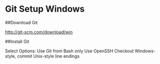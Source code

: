 Git Setup Windows
=================

##Download Git

<http://git-scm.com/download/win>

##Install Git

Select Options:
Use Git from Bash only
Use OpenSSH
Checkout Windows-style, commit Unix-style line endings

